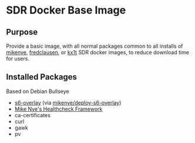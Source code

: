 # SDR Docker Base Image

## Purpose

Provide a basic image, with all normal packages common to all installs of [mikenye](https://github.com/mikenye/), [fredclausen](https://github.com/fredclausen), or [kx1t](https://github.com/kx1t/) SDR docker images, to reduce download time for users.

## Installed Packages

Based on Debian Bullseye

* [s6-overlay](https://github.com/just-containers/s6-overlay) (via [mikenye/deploy-s6-overlay](https://github.com/mikenye/deploy-s6-overlay))
* [Mike Nye's Healthcheck Framework](https://github.com/mikenye/docker-healthchecks-framework)
* ca-certificates
* curl
* gawk
* pv

